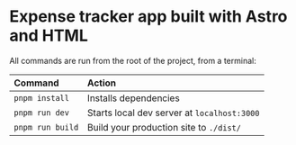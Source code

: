 # Expense tracker app built with Astro and HTML

All commands are run from the root of the project, from a terminal:

| Command          | Action                                      |
| :--------------- | :------------------------------------------ |
| `pnpm install`   | Installs dependencies                       |
| `pnpm run dev`   | Starts local dev server at `localhost:3000` |
| `pnpm run build` | Build your production site to `./dist/`     |
